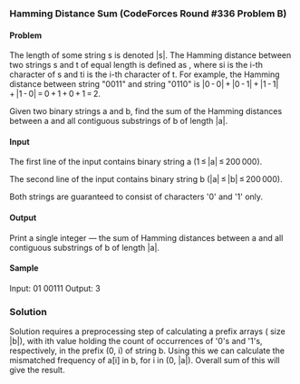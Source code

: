 ### Hamming Distance Sum (CodeForces Round #336 Problem B)

#### Problem 
The length of some string s is denoted |s|. The Hamming distance between two strings s and t of equal length is defined as , where si is the i-th character of s and ti is the i-th character of t. For example, the Hamming distance between string "0011" and string "0110" is |0 - 0| + |0 - 1| + |1 - 1| + |1 - 0| = 0 + 1 + 0 + 1 = 2.

Given two binary strings a and b, find the sum of the Hamming distances between a and all contiguous substrings of b of length |a|.

#### Input
The first line of the input contains binary string a (1 ≤ |a| ≤ 200 000).

The second line of the input contains binary string b (|a| ≤ |b| ≤ 200 000).

Both strings are guaranteed to consist of characters '0' and '1' only.

#### Output
Print a single integer — the sum of Hamming distances between a and all contiguous substrings of b of length |a|.

#### Sample 
Input:
	01
	00111
Output:
	3

### Solution
Solution requires a preprocessing step of calculating a prefix arrays ( size |b|), with ith value holding the count of occurrences of '0's and '1's, respectively, in the prefix (0, i) of string b. Using this we can calculate the mismatched frequency of a[i] in b, for i in (0, |a|). Overall sum of this will give the result.